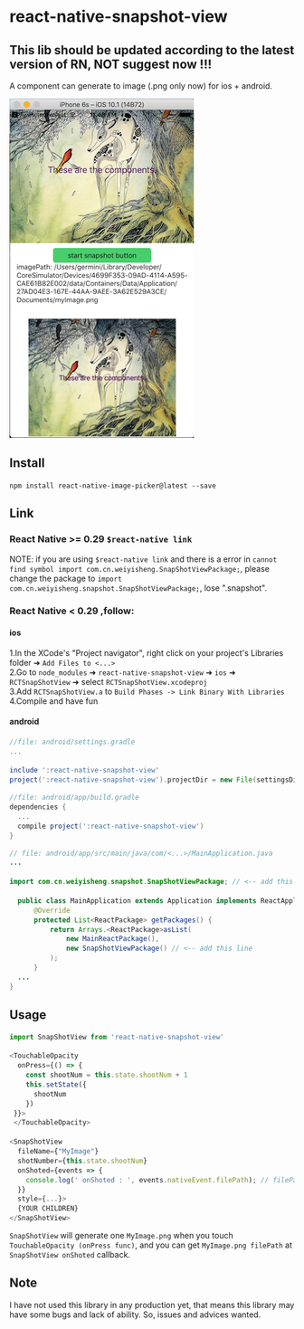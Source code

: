 # react-native-snapshot-view

## This lib should be updated according to the latest version of RN, NOT suggest now !!!

A component can generate to image (.png only now) for ios + android.

![exampleSnapshot](./image/example.png "exampleIamge")


## Install
```npm install react-native-image-picker@latest --save```

## Link
### React Native >= 0.29 `$react-native link`
  NOTE: if you are using `$react-native link` and there is a error in `cannot find symbol
import com.cn.weiyisheng.SnapShotViewPackage;`, please change the package to `import com.cn.weiyisheng.snapshot.SnapShotViewPackage;`, lose ".snapshot".<br>
### React Native < 0.29 ,follow:
#### ios
  1.In the XCode's "Project navigator", right click on your project's Libraries folder ➜ `Add Files to <...>`<br>
  2.Go to `node_modules` ➜ `react-native-snapshot-view` ➜ `ios` ➜ `RCTSnapShotView` ➜ select `RCTSnapShotView.xcodeproj`<br>
  3.Add `RCTSnapShotView.a` to `Build Phases -> Link Binary With Libraries`<br>
  4.Compile and have fun<br>
#### android
  ```gradle
  //file: android/settings.gradle
  ...
  
  include ':react-native-snapshot-view'
  project(':react-native-snapshot-view').projectDir = new File(settingsDir, '../node_modules/react-native-snapshot-view/android/app')
  ```
  ```gradle
  //file: android/app/build.gradle
  dependencies {
    ...
    compile project(':react-native-snapshot-view')
  }
  ```
  ```java
  // file: android/app/src/main/java/com/<...>/MainApplication.java
  ...

  import com.cn.weiyisheng.snapshot.SnapShotViewPackage; // <-- add this import

    public class MainApplication extends Application implements ReactApplication {
        @Override
        protected List<ReactPackage> getPackages() {
            return Arrays.<ReactPackage>asList(
                new MainReactPackage(),
                new SnapShotViewPackage() // <-- add this line
            );
        }
    ...
  }
  ```
## Usage
  ```javascript
  import SnapShotView from 'react-native-snapshot-view'
  
  <TouchableOpacity 
    onPress={() => {
      const shootNum = this.state.shootNum + 1
      this.setState({
        shootNum
      })
   }}>
   </TouchableOpacity>
  
  <SnapShotView
    fileName={"MyImage"}
    shotNumber={this.state.shootNum}
    onShoted={events => {
      console.log(' onShoted : ', events.nativeEvent.filePath); // filePath is the .png path
    }}
    style={...}>
    {YOUR CHILDREN}
  </SnapShotView>
  ```
  `SnapShotView` will generate one `MyImage.png` when you touch `TouchableOpacity (onPress func)`, and you can get `MyImage.png filePath` at `SnapShotView onShoted` callback.

## Note
I have not used this library in any production yet, that means this library may have some bugs and lack of ability. So, issues and advices wanted.
